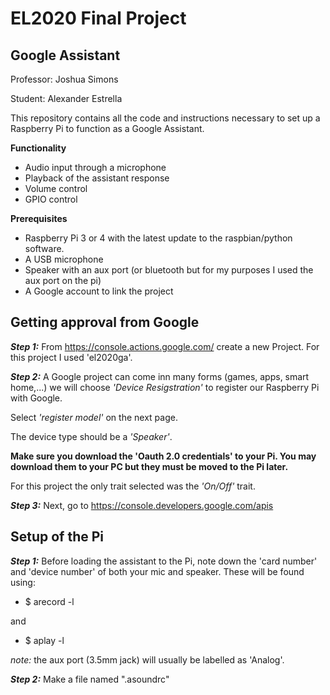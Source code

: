 # EL2020 Final Project
## Google Assistant ##

Professor: Joshua Simons

Student: Alexander Estrella

This repository contains all the code and instructions necessary to set up a Raspberry Pi to function as a Google Assistant.

**Functionality**
- Audio input through a microphone
- Playback of the assistant response 
- Volume control
- GPIO control

**Prerequisites**
- Raspberry Pi 3 or 4 with the latest update to the raspbian/python software.
- A USB microphone
- Speaker with an aux port (or bluetooth but for my purposes I used the aux port on the pi)
- A Google account to link the project

## Getting approval from Google ##
***Step 1:*** From https://console.actions.google.com/ create a new Project. For this project I used 'el2020ga'.

***Step 2:*** A Google project can come inn many forms (games, apps, smart home,...) we will choose *'Device Resigstration'* to register our Raspberry Pi with Google. 

Select *'register model'* on the next page. 

The device type should be a *'Speaker'*.

**Make sure you download the 'Oauth 2.0 credentials' to your Pi. You may download them to your PC but they must be moved to the Pi later.** 

For this project the only trait selected was the *'On/Off'* trait.

***Step 3:*** Next, go to https://console.developers.google.com/apis

## Setup of the Pi ##
***Step 1:*** Before loading the assistant to the Pi, note down the 'card number' and 'device number' of both your mic and speaker. These will be found using: 

- $ arecord -l

and

- $ aplay -l

*note:* the aux port (3.5mm jack) will usually be labelled as 'Analog'. 

***Step 2:*** Make a file named ".asoundrc" 
